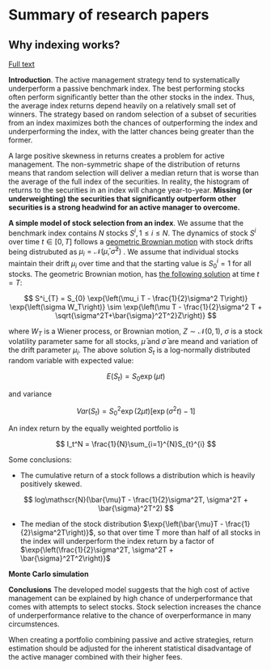 # Summary of research papers

## Why indexing works? 

[Full text](https://arxiv.org/abs/1510.03550)


__Introduction__. The active management strategy tend to systematically underperform a passive benchmark index. The best performing stocks often perform significantly better than the other stocks in the index. Thus, the average index returns depend heavily on a relatively small set of winners. The strategy based on random selection of a subset of securities from an index maximizes both the chances of outperforming the index and underperforming the index, with the latter chances being greater than the former.

A large positive skewness in returns creates a problem for active management. The non-symmetric shape of the distribution of returns means that random selection will deliver a median return that is worse than the average of the full index of the securities. In reality, the histogram of returns to the securities in an index will change year-to-year. **Missing (or underweighting) the securities that significantly outperform other securities is a strong headwind for an active manager to overcome.** 

__A simple model of stock selection from an index__. We assume that the benchmark index contains $N$ stocks $S^{i}, 1 \leq i \leq N$. The dynamics of stock $S^{i}$ over time $t \in [0,T]$ follows a [geometric Brownian motion](https://en.wikipedia.org/wiki/Geometric_Brownian_motion) with stock drifts being distrubuted as $\mu_i = \mathscr{N} (\bar{\mu}, \bar{\sigma}^2)$ . We assume that individual stocks maintain their drift $\mu_i$ over time and that the starting value is $S^i_0 = 1$ for all stocks. The geometric Brownian motion, has [the following solution](https://en.wikipedia.org/wiki/Geometric_Brownian_motion#Solving_the_SDE) at time $t = T$: 

$$
S^i_{T} = S_{0}  \exp{\left(\mu_i T - \frac{1}{2}\sigma^2 T\right)} \exp{\left(\sigma W_T\right)} \sim \exp{\left(\mu T - \frac{1}{2}\sigma^2 T + \sqrt{\sigma^2T+\bar{\sigma}^2T^2}Z\right)}
$$

where $W_{T}$ is a Wiener process, or Brownian motion, $Z\sim \mathscr{N}(0,1)$, $\sigma$ is a stock volatility parameter same for all stocks, $\bar{\mu}$ and $\bar{\sigma}$ are meand and variation of the drift parameter $\mu_i$. The above solution $S_t$ is a log-normally distributed random variable with expected value:

$$
E(S_t) = S_0 \exp{\left(\mu t\right)}
$$

and variance

$$
Var(S_t) = S_0^2 \exp{(2\mu t)}\left[\exp{(\sigma^2 t)} - 1\right]
$$

An index return by the equally weighted portfolio is 

$$
I_t^N = \frac{1}{N}\sum_{i=1}^{N}S_{t}^{i}
$$

Some conclusions:

- The cumulative return of a stock follows a distribution which is heavily positively skewed.

$$ 
log\mathscr{N}(\bar{\mu}T - \frac{1}{2}\sigma^2T, \sigma^2T + \bar{\sigma}^2T^2)
$$

- The median of the stock distribution $\exp{\left(\bar{\mu}T - \frac{1}{2}\sigma^2T\right)}$, so that over time T more than half of all stocks in the index will underperform the index return by a factor of $\exp{\left(\frac{1}{2}\sigma^2T, \sigma^2T + \bar{\sigma}^2T^2\right)}$


__Monte Carlo simulation__ 

__Conclusions__ The developed model suggests that the high cost of active management can be explained by high chance of underperformance that comes with attempts to select stocks. Stock selection increases the chance of underperformance relative to the chance of overperformance in many circumstences. 

When creating a portfolio combining passive and active strategies, return estimation should be adjusted for the inherent statistical disadvantage of the active manager combined with their higher fees. 
